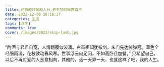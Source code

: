 ```yaml
---
title: 花钱的时候和人分,养老的时候靠自己
date: 2022-12-06 18:16:37
categories: 生活
tags: [浮生]
comments: true
cover: /images/2022/skip-lamb.jpg
---
```

“酌酒与君君自宽，人情翻覆似波澜。白首相知犹按剑，朱门先达笑弹冠。草色全经细雨湿，花枝欲动春风寒。世事浮云何足问，不如高卧且加餐。”
只希望自己，以后不再对爱的人恶意相向，其他的，活一天算一天，也就这样了吧，我的人生。